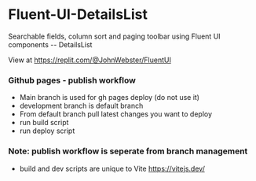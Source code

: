 # Fluent-UI-DetailsList
Searchable fields, column sort and paging toolbar using Fluent UI components -- DetailsList

View at https://replit.com/@JohnWebster/FluentUI

### Github pages - publish workflow
* Main branch is used for gh pages deploy (do not use it)
* development branch is default branch
* From default branch pull latest changes you want to deploy
* run build script
* run deploy script

### Note: publish workflow is seperate from branch management
* build and dev scripts are unique to Vite https://vitejs.dev/